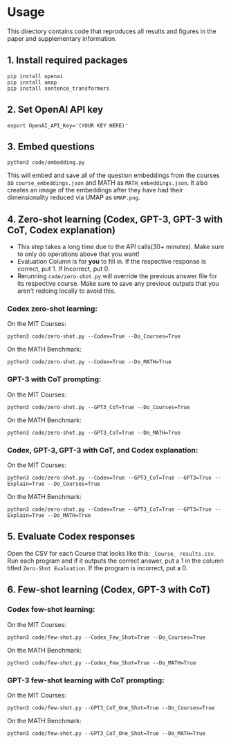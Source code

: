 # Usage

This directory contains code that reproduces all results and figures in the paper and supplementary information.

## 1. Install required packages

```
pip install openai
pip install umap
pip install sentence_transformers
```

## 2. Set OpenAI API key
```
export OpenAI_API_Key='(YOUR KEY HERE)'
```

## 3. Embed questions
```
python3 code/embedding.py
```
This will embed and save all of the question embeddings from the courses as `course_embeddings.json` and MATH as `MATH_embeddings.json`. It also creates an image of the embeddings after they have had their dimensionality reduced via UMAP as `UMAP.png`.

## 4. Zero-shot learning (Codex, GPT-3, GPT-3 with CoT, Codex explanation)

- This step takes a long time due to the API calls(30+ minutes). Make sure to only do operations above that you want!
- Evaluation Column is for **you** to fill in. If the respective response is correct, put 1. If Incorrect, put 0.
- Rerunning ``code/zero-shot.py`` will override the previous answer file for its respective course. Make sure to save any previous outputs that you aren't redoing locally to avoid this.

### Codex zero-shot learning:

On the MIT Courses:
```
python3 code/zero-shot.py --Codex=True --Do_Courses=True
```
On the MATH Benchmark:
```
python3 code/zero-shot.py --Codex=True --Do_MATH=True
```

### GPT-3 with CoT prompting:

On the MIT Courses:
```
python3 code/zero-shot.py --GPT3_CoT=True --Do_Courses=True
```
On the MATH Benchmark:
```
python3 code/zero-shot.py --GPT3_CoT=True --Do_MATH=True
```

### Codex, GPT-3, GPT-3 with CoT, and Codex explanation:

On the MIT Courses:
```
python3 code/zero-shot.py --Codex=True --GPT3_CoT=True --GPT3=True --Explain=True --Do_Courses=True
```
On the MATH Benchmark:
```
python3 code/zero-shot.py --Codex=True --GPT3_CoT=True --GPT3=True --Explain=True --Do_MATH=True
```
 
## 5. Evaluate Codex responses
 
Open the CSV for each Course that looks like this: ``_Course_ results.csv``. Run each program and if it outputs the correct answer, put a 1 in the column titled ``Zero-Shot Evaluation``. If the program is incorrect, put a 0.
 
## 6. Few-shot learning (Codex, GPT-3 with CoT)
 
### Codex few-shot learning:
 
On the MIT Courses:
```
python3 code/few-shot.py --Codex_Few_Shot=True --Do_Courses=True
```
On the MATH Benchmark:
```
python3 code/few-shot.py --Codex_Few_Shot=True --Do_MATH=True
```
### GPT-3 few-shot learning with CoT prompting:

On the MIT Courses:
```
python3 code/few-shot.py --GPT3_CoT_One_Shot=True --Do_Courses=True
```
On the MATH Benchmark:
```
python3 code/few-shot.py --GPT3_CoT_One_Shot=True --Do_MATH=True
```

